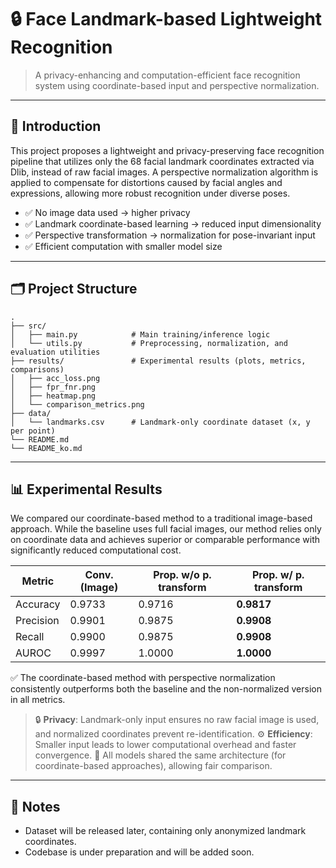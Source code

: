 # 🔒 Face Landmark-based Lightweight Recognition

> A privacy-enhancing and computation-efficient face recognition system using coordinate-based input and perspective normalization.

---

## 📌 Introduction

This project proposes a lightweight and privacy-preserving face recognition pipeline that utilizes only the 68 facial landmark coordinates extracted via Dlib, instead of raw facial images. A perspective normalization algorithm is applied to compensate for distortions caused by facial angles and expressions, allowing more robust recognition under diverse poses.

* ✅ No image data used → higher privacy
* ✅ Landmark coordinate-based learning → reduced input dimensionality
* ✅ Perspective transformation → normalization for pose-invariant input
* ✅ Efficient computation with smaller model size

---

## 🗂️ Project Structure

```
.
├── src/
│   ├── main.py            # Main training/inference logic
│   └── utils.py           # Preprocessing, normalization, and evaluation utilities
├── results/               # Experimental results (plots, metrics, comparisons)
│   ├── acc_loss.png
│   ├── fpr_fnr.png
│   ├── heatmap.png
│   └── comparison_metrics.png
├── data/
│   └── landmarks.csv      # Landmark-only coordinate dataset (x, y per point)
└── README.md
└── README_ko.md
```

---

## 📊 Experimental Results

We compared our coordinate-based method to a traditional image-based approach. While the baseline uses full facial images, our method relies only on coordinate data and achieves superior or comparable performance with significantly reduced computational cost.

| Metric    | Conv. (Image) | Prop. w/o p. transform | Prop. w/ p. transform |
| --------- | ------------- | ---------------------- | --------------------- |
| Accuracy  | 0.9733        | 0.9716                 | **0.9817**            |
| Precision | 0.9901        | 0.9875                 | **0.9908**            |
| Recall    | 0.9900        | 0.9875                 | **0.9908**            |
| AUROC     | 0.9997        | 1.0000                 | **1.0000**            |

✅ The coordinate-based method with perspective normalization consistently outperforms both the baseline and the non-normalized version in all metrics.


> 🔒 **Privacy**: Landmark-only input ensures no raw facial image is used, and normalized coordinates prevent re-identification.
> ⚙️ **Efficiency**: Smaller input leads to lower computational overhead and faster convergence.
> 🧠 All models shared the same architecture (for coordinate-based approaches), allowing fair comparison.

---

## 📂 Notes

* Dataset will be released later, containing only anonymized landmark coordinates.
* Codebase is under preparation and will be added soon.


